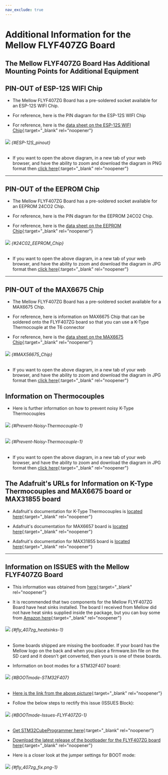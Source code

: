 ```yaml
---
nav_exclude: true
---
```

# Additional Information for the Mellow FLYF407ZG Board

## The Mellow FLYF407ZG Board Has Additional Mounting Points for Additional Equipment

## PIN-OUT of ESP-12S WIFI Chip

* The Mellow FLYF407ZG Board has a pre-soldered socket available for an ESP-12S WIFI Chip.

* For reference, here is the PIN diagram for the ESP-12S WIFI Chip

* For reference, here is the [data sheet on the ESP-12S WIFI Chip](https://docs.ai-thinker.com/_media/esp8266/docs/esp-12s_product_specification_en.pdf){:target="_blank" rel="noopener"}

###### ![](./images/ESP-12S_pinout.png) {#ESP-12S_pinout}

* If you want to open the above diagram, in a new tab of your web browser, and have the ability to zoom and download the diagram in PNG format then [click here](./images/ESP-12S_pinout.png){:target="_blank" rel="noopener"}

---

## PIN-OUT of the EEPROM Chip

* The Mellow FLYF407ZG Board has a pre-soldered socket available for an EEPROM 24CO2 Chip.

* For reference, here is the PIN diagram for the EEPROM 24CO2 Chip.

* For reference, here is the [data sheet on the EEPROM Chip](http://ww1.microchip.com/downloads/en/DeviceDoc/21202j.pdf){:target="_blank" rel="noopener"}

###### ![](./images/24C02_EEPROM_Chip.jpg) {#24C02_EEPROM_Chip}

* If you want to open the above diagram, in a new tab of your web browser, and have the ability to zoom and download the diagram in JPG format then [click here](./images/24C02_EEPROM_Chip.jpg){:target="_blank" rel="noopener"}

---

## PIN-OUT of the MAX6675 Chip

* The Mellow FLYF407ZG Board has a pre-soldered socket available for a MAX6675 Chip.

* For reference, here is information on MAX6675 Chip that can be soldered onto the FLYF407ZG board so that you can use a K-Type Thermocouple at the T6 connector

* For reference, here is the [data sheet on the MAX6675 Chip](https://www.mouser.com/datasheet/2/256/maxim%20integrated%20products_max6675-1179403.pdf){:target="_blank" rel="noopener"}

###### ![](./images/MAX56675_Chip.jpg) {#MAX56675_Chip}

* If you want to open the above diagram, in a new tab of your web browser, and have the ability to zoom and download the diagram in JPG format then [click here](./images/MAX56675_Chip.jpg){:target="_blank" rel="noopener"}

## Information on Thermocouples

* Here is further information on how to prevent noisy K-Type Thermocouples

###### ![](./images/Prevent-Noisy-Thermocouple-1.png) {#Prevent-Noisy-Thermocouple-1}

###### ![](./images/Prevent_a_Noisy_Thermocouple_MAX6675.jpg) {#Prevent-Noisy-Thermocouple-1}

* If you want to open the above diagram, in a new tab of your web browser, and have the ability to zoom and download the diagram in JPG format then [click here](./images/Prevent_a_Noisy_Thermocouple_MAX6675.jpg){:target="_blank" rel="noopener"}

## The Adafruit's URLs for Information on K-Type Thermocouples and MAX6675 board or MAX31855 board

* Adafruit's documentation for K-Type Thermocouples is [located here](https://learn.adafruit.com/thermocouple){:target="_blank" rel="noopener"}

* Adafruit's documentation for MAX6657 board is [located here](https://blog.adafruit.com/2010/07/26/new-product-thermocouple-amplifier-max6675-breakout-board/){:target="_blank" rel="noopener"}

* Adafruit's documentation for MAX31855 board is [located here](https://blog.adafruit.com/2012/11/23/new-product-thermocouple-amplifier-max31855-breakout-board-max6675-upgrade-v2-0/){:target="_blank" rel="noopener"}

---

## Information on ISSUES with the Mellow FLYF407ZG Board

* This information was obtained from [here](https://teamgloomy.github.io/fly_407zg_general.html#issues){:target="_blank" rel="noopener"}

* It is recommended that two components for the Mellow FLYF407ZG Board have heat sinks installed.  The board I received from Mellow did not have heat sinks supplied inside the package, but you can buy some from [Amazon here](https://www.amazon.com/gp/product/B082RWXFR2){:target="_blank" rel="noopener"}

###### ![](./images/fly_407zg_heatsinks.jpg) {#fly_407zg_heatsinks-1}

* Some boards shipped are missing the bootloader.  If your board has the Mellow logo on the back and when you place a firmware.bin file on the SD card and it doesn't get converted, then yours is one of these boards.

* Information on boot modes for a STM32F407 board:

###### ![](./images/BOOTmode-STM32F407.png) {#BOOTmode-STM32F407}

* [Here is the link from the above picture](https://www.st.com/resource/en/reference_manual/dm00031020-stm32f405-415-stm32f407-417-stm32f427-437-and-stm32f429-439-advanced-arm-based-32-bit-mcus-stmicroelectronics.pdf#page=69){:target="_blank" rel="noopener"}

* Follow the below steps to rectify this issue (ISSUES Block):

###### ![](./images/BOOTmode-Issues-FLYF407ZG.png) {#BOOTmode-Issues-FLYF407ZG-1}

* [Get STM32CubeProgrammer here](https://www.st.com/en/development-tools/stm32cubeprog.html#get-software){:target="_blank" rel="noopener"}

* [Download the latest release of the bootloader for the FLYF407ZG board here](https://github.com/Mellow-3D/f407bootloader/releases){:target="_blank" rel="noopener"}

* Here is a closer look at the jumper settings for BOOT mode:

###### ![](./images/fly_407zg_fix.png) {#fly_407zg_fix.png-1}